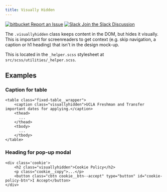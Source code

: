```yaml
---
title: Visually Hidden
---
```

<a class="create-button small" href="https://bitbucket.org/uclaucomm/ucla-bruin-components/issues?status=new&status=open">![bitbucket](/build/docs/img/bitbucket-icon-white.png) Report an Issue</a>
<a class="create-button small" href="https://ucla.slack.com/archives/G01KJ3GJKHS">![Slack](/build/docs/img/slack-icon-white.png) Join the Slack Discussion</a>

The `.visuallyhidden` class keeps content in the DOM, but hides it visually. This is important for screenreaders to get context (e.g. skip navigation, a caption or h1 heading) that isn't in the design mock-up.

This is located in the `_helper.scss` stylesheet at `src/scss/utilities/_helper.scss`.

## Examples

### Caption for table
```
<table class="fixed-table__wrapper">
	<caption class="visuallyhidden">UCLA Freshman and Transfer important dates for applying.</caption>
    <thead>
      ...
    </thead>
    <tbody>
      ...
    </tbody>
</table>
```

### Heading for pop-up modal
```
<div class='cookie'>
    <h2 class="visuallyhidden">Cookie Policy</h2>
    <p class="cookie__copy">...</p>
    <button class="cbtn cookie__btn--accept" type="button" id="cookie-policy-btn">I Accept</button>
</div>
```

